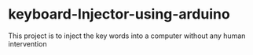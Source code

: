 # keyboard-Injector-using-arduino
This project is to inject the key words into a computer without any human intervention

